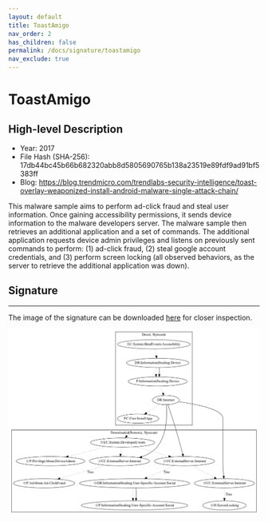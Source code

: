```yaml
---
layout: default
title: ToastAmigo
nav_order: 2
has_children: false
permalink: /docs/signature/toastamigo
nav_exclude: true
---
```


# ToastAmigo

## High-level Description

* Year: 2017
* File Hash (SHA-256): 17db44bc45b66b682320abb8d5805690765b138a23519e89fdf9ad91bf5383ff
* Blog: https://blog.trendmicro.com/trendlabs-security-intelligence/toast-overlay-weaponized-install-android-malware-single-attack-chain/

This malware sample aims to perform ad-click fraud and steal user information. Once gaining accessibility permissions, it sends device information to the malware developers server. The malware sample then retrieves an additional application and a set of commands. The additional application requests device admin privileges and listens on previously sent commands to perform: (1) ad-click fraud, (2) steal google account credentials, and (3) perform screen locking (all observed behaviors, as the server to retrieve the additional application was down).

## Signature
---

The image of the signature can be downloaded [here](../../img/signatures/ToastAmigo.png) for closer inspection.

![](../../img/signatures/ToastAmigo.png)
